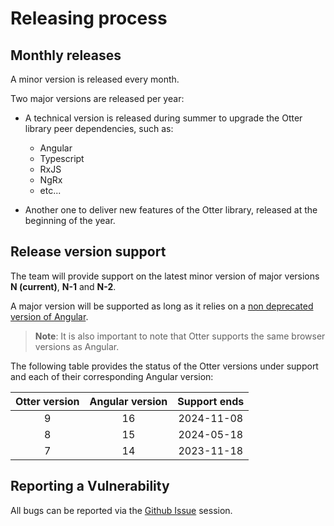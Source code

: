 # Releasing process

## Monthly releases

A minor version is released every month.

Two major versions are released per year:

- A technical version is released during summer to upgrade the Otter library peer dependencies, such as:
  - Angular
  - Typescript
  - RxJS
  - NgRx
  - etc...

- Another one to deliver new features of the Otter library, released at the beginning of the year.

## Release version support

The team will provide support on the latest minor version of major versions __N (current)__, __N-1__ and __N-2__.

A major version will be supported as long as it relies on a [non deprecated version of Angular](https://angular.io/guide/releases#support-policy-and-schedule).

> __Note__: It is also important to note that Otter supports the same browser versions as Angular.

The following table provides the status of the Otter versions under support and each of their corresponding Angular version:

|  Otter version  |  Angular version  |  Support ends  |
|:---------------:|:-----------------:|:--------------:|
|        9        |        16         |   2024-11-08   |
|        8        |        15         |   2024-05-18   |
|        7        |        14         |   2023-11-18   | 

## Reporting a Vulnerability

All bugs can be reported via the [Github Issue](https://github.com/AmadeusITGroup/otter/issues) session.
